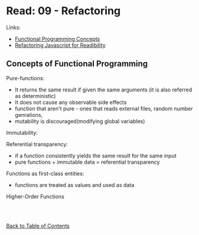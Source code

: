 # Read: 09 - Refactoring

Links: 

- [Functional Programming Concepts](https://medium.com/the-renaissance-developer/concepts-of-functional-programming-in-javascript-6bc84220d2aa)  
- [Refactoring Javascript for Readibility](https://dev.to/healeycodes/refactoring-javascript-for-performance-and-readability-with-examples-1hec)


## Concepts of Functional Programming

Pure-functions: 
  - It returns the same result if given the same arguments (it is also referred as deterministic)
  - It does not cause any observable side effects
  - function that aren't pure - ones that reads external files, random number genrations, 
  - mutability is discouraged(modifying global variables)

Immutability:

Referential transparency:
  - if a function consistently yields the same result for the same input
  - pure functions + immutable data = referential transparency

Functions as first-class entities:
  - functions are treated as values and used as data

Higher-Order Functions


<br>
<br>

[Back to Table of Contents](README.md)